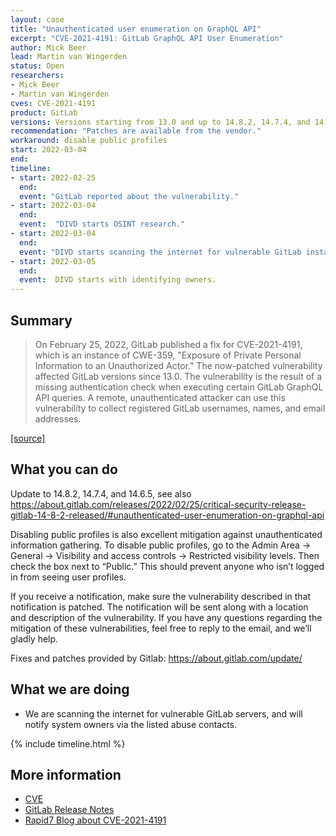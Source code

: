 ```yaml
---
layout: case
title: "Unauthenticated user enumeration on GraphQL API"
excerpt: "CVE-2021-4191: GitLab GraphQL API User Enumeration"
author: Mick Beer
lead: Martin van Wingerden
status: Open
researchers:
- Mick Beer
- Martin van Wingerden
cves: CVE-2021-4191
product: GitLab
versions: Versions starting from 13.0 and up to 14.8.2, 14.7.4, and 14.6.5
recommendation: "Patches are available from the vendor."
workaround: disable public profiles
start: 2022-03-04
end:
timeline:
- start: 2022-02-25
  end:
  event: "GitLab reported about the vulnerability."
- start: 2022-03-04
  end:
  event:  "DIVD starts OSINT research."
- start: 2022-03-04
  end:
  event: "DIVD starts scanning the internet for vulnerable GitLab instances."
- start: 2022-03-05
  end:
  event:  DIVD starts with identifying owners.
---
```

## Summary

> On February 25, 2022, GitLab published a fix for CVE-2021-4191, which is an instance of CWE-359, "Exposure of Private Personal Information to an Unauthorized Actor." The now-patched vulnerability affected GitLab versions since 13.0. The vulnerability is the result of a missing authentication check when executing certain GitLab GraphQL API queries. A remote, unauthenticated attacker can use this vulnerability to collect registered GitLab usernames, names, and email addresses.

[[source]](https://www.rapid7.com/blog/post/2022/03/03/cve-2021-4191-gitlab-graphql-api-user-enumeration-fixed/)

## What you can do

Update to 14.8.2, 14.7.4, and 14.6.5, see also https://about.gitlab.com/releases/2022/02/25/critical-security-release-gitlab-14-8-2-released/#unauthenticated-user-enumeration-on-graphql-api

Disabling public profiles is also excellent mitigation against unauthenticated information gathering. To disable public profiles, go to the Admin Area -> General -> Visibility and access controls -> Restricted visibility levels. Then check the box next to “Public.” This should prevent anyone who isn’t logged in from seeing user profiles.

If you receive a notification, make sure the vulnerability described in that notification is patched. The notification will be sent along with a location and description of the vulnerability. If you have any questions regarding the mitigation of these vulnerabilities, feel free to reply to the email, and we’ll gladly help.

Fixes and patches provided by Gitlab: https://about.gitlab.com/update/

## What we are doing

* We are scanning the internet for vulnerable GitLab servers, and will notify system owners via the listed abuse contacts.

{% include timeline.html %}

## More information
* [CVE](https://cve.mitre.org/cgi-bin/cvename.cgi?name=CVE-2021-4191)
* [GitLab Release Notes](https://about.gitlab.com/releases/2022/02/25/critical-security-release-gitlab-14-8-2-released/#unauthenticated-user-enumeration-on-graphql-api)
* [Rapid7 Blog about CVE-2021-4191](https://www.rapid7.com/blog/post/2022/03/03/cve-2021-4191-gitlab-graphql-api-user-enumeration-fixed/)
